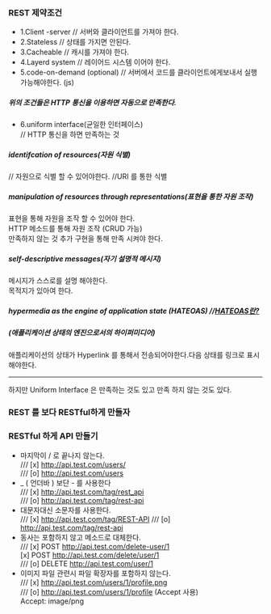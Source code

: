 ### REST 제약조건
- 1.Client -server
// 서버와 클라이언트를 가져야 한다.
- 2.Stateless
// 상태를 가지면 안된다.
- 3.Cacheable
// 캐시를 가져야 한다.
- 4.Layerd system
// 레이어드 시스템 이어야 한다.
- 5.code-on-demand (optional)
// 서버에서 코드를 클라이언트에게보내서 실행 가능해야한다. (js)
##### 위의 조건들은 HTTP 통신을 이용하면 자동으로 만족한다.
- 6.uniform interface(균일한 인터페이스)   
// HTTP 통신을 하면 만족하는 것       
##### identifcation of resources(자원 식별)   
// 자원으로 식별 할 수 있어야한다.
//URI 를 통한 식별
##### manipulation of resources through representations(표현을 통한 자원 조작)    
표현을 통해 자원을 조작 할 수 있어야 한다.     
HTTP 메소드를 통해 자원 조작 (CRUD 가능)    
만족하지 않는 것 추가 구현을 통해 만족 시켜야 한다.     
##### self-descriptive messages(자기 설명적 메시지) 
메시지가 스스로를 설명 해야한다.     
목적지가 있아여 한다.      
##### hypermedia as the engine of application state (HATEOAS) //[HATEOAS란?](https://github.com/hoseong1324/TIL/blob/main/API/HATEOAS.md)          
##### (애플리케이션 상태의 엔진으로서의 하이퍼미디어)     
애플리케이션의 상태가 Hyperlink 를 통해서 전송되어야한다.다음 상태를 링크로 표시해야한다.

---
하지만 Uniform Interface 은 만족하는 것도 있고 만족 하지 않는 것도 있다.                      

   


### REST 를 보다 RESTful하게 만들자


### RESTful 하게 API 만들기

- 마지막이 / 로 끝나지 않는다.    
/// [x]	http://api.test.com/users/     
/// [o] http://api.test.com/users      
- _ ( 언더바 ) 보단 - 를 사용한다    
/// [x] http://api.test.com/tag/rest_api     
/// [o] http://api.test.com/tag/rest-api    
- 대문자대신 소문자를 사용한다.    
/// [x] http://api.test.com/tag/REST-API
/// [o] http://api.test.com/tag/rest-api  
- 동사는 포함하지 않고 메소드로 대체한다.    
/// [x] POST http://api.test.com/delete-user/1   
    [x] POST http://api.test.com/delete/user/1	   
/// [o] DELETE http://api.test.com/user/1    
- 이미지 파일 관련시 파일 확장자를 포함하지 않는다.   
/// [x] http://api.test.com/users/1/profile.png   
/// [o] http://api.test.com/users/1/profile (Accept 사용)    
Accept: image/png   
